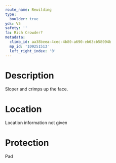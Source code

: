 ```yaml
---
route_name: Rewilding
type:
  boulder: true
yds: V5
safety: ''
fa: Rich Crowder?
metadata:
  climb_id: aa38beea-4cec-4b80-a690-eb63cb58094b
  mp_id: '109251513'
  left_right_index: '0'
---
```

# Description
Sloper and crimps up the face.

# Location
Location information not given

# Protection
Pad
